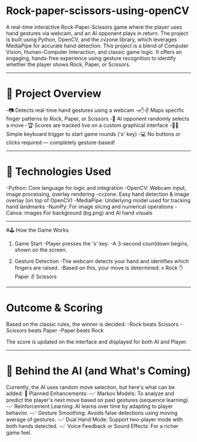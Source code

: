 # Rock-paper-scissors-using-openCV

A real-time interactive Rock-Paper-Scissors game where the player uses hand gestures via webcam, and an AI opponent plays in return. The project is built using Python, OpenCV, and the cvzone library, which leverages MediaPipe for accurate hand detection.
This project is a blend of Computer Vision, Human-Computer Interaction, and classic game logic. It offers an engaging, hands-free experience using gesture recognition to identify whether the player shows Rock, Paper, or Scissors.

---


# 🧩 Project Overview

-📷 Detects real-time hand gestures using a webcam
-✊✋✌️ Maps specific finger patterns to Rock, Paper, or Scissors
-🎲 AI opponent randomly selects a move
-🏆 Scores are tracked live on a custom graphical interface
-👩‍💻 Simple keyboard trigger to start game rounds ('s' key)
-💻 No buttons or clicks required — completely gesture-based!

---

# 🔧 Technologies Used

-Python:	Core language for logic and integration
-OpenCV:	Webcam input, image processing, overlay rendering
-cvzone:	Easy hand detection & image overlay (on top of OpenCV)
-MediaPipe:	Underlying model used for tracking hand landmarks
-NumPy:	For image slicing and numerical operations
-Canva: images	For background (bg.png) and AI hand visuals

---

#🕹 How the Game Works

1. Game Start
-Player presses the 's' key.
-A 3-second countdown begins, shown on the screen.

2. Gesture Detection
-The webcam detects your hand and identifies which fingers are raised.
-Based on this, your move is determined:
✊ Rock 
✋ Paper 
✌️ Scissors

---

# Outcome & Scoring

Based on the classic rules, the winner is decided:
-Rock beats Scissors
-Scissors beats Paper
-Paper beats Rock

The score is updated on the interface and displayed for both AI and Player.

---

# 🧠 Behind the AI (and What's Coming)

Currently, the AI uses random move selection, but here's what can be added:
🚀 Planned Enhancements:
-✅ Markov Models: To analyze and predict the player's next move based on past gestures (sequence learning).
-✅ Reinforcement Learning: AI learns over time by adapting to player behavior.
-✅ Gesture Smoothing: Avoids false detections using moving average of gestures.
-✅ Dual Hand Mode: Support two-player mode with both hands detected.
-✅ Voice Feedback or Sound Effects: For a richer game feel.
